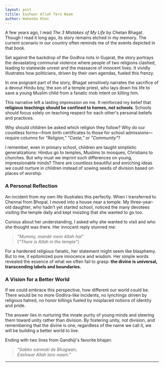```yaml
---
layout: post
titile: Eashwar Allah Tero Naam
author: Waheeda Khan
---
```


A few years ago, I read *The 3 Mistakes of My Life* by Chetan Bhagat. Though I read it long ago, its story remains etched in my memory. The current scenario in our country often reminds me of the events depicted in that book.

Set against the backdrop of the Godhra riots in Gujarat, the story portrays the devastating communal violence where people of two religions clashed, leading to statewide unrest and the massacre of innocent lives. It vividly illustrates how politicians, driven by their own agendas, fueled this frenzy. 

In one poignant part of the story, Bhagat sensitively narrates the sacrifice of a devout Hindu boy, the son of a temple priest, who lays down his life to save a young Muslim child from a fanatic mob intent on killing him.

This narrative left a lasting impression on me. It reinforced my belief that **religious teachings should be confined to homes, not schools**. Schools should focus solely on teaching respect for each other's personal beliefs and practices. 

Why should children be asked which religion they follow? Why do our countless forms—from birth certificates to those for school admissions—require columns for *"Religion,"* *"Caste,"* or *"Community"*?

I remember, even in primary school, children are taught simplistic generalizations: Hindus go to temples, Muslims to mosques, Christians to churches. But why must we imprint such differences on young, impressionable minds? There are countless beautiful and enriching ideas we could nurture in children instead of sowing seeds of division based on places of worship.

### A Personal Reflection

An incident from my own life illustrates this perfectly. When I transferred to Chennai from Bhopal, I moved into a house near a temple. My three-year-old daughter, who hadn’t yet started school, noticed the many devotees visiting the temple daily and kept insisting that she wanted to go too.  

Curious about her understanding, I asked why she wanted to visit and who she thought was there. Her innocent reply stunned me:  

> *“Mummy, mandir mein Allah hai”*  
> (*“There is Allah in the temple”*)

For a hardened religious fanatic, her statement might seem like blasphemy. But to me, it epitomized pure innocence and wisdom. Her simple words revealed the essence of what we often fail to grasp: **the divine is universal, transcending labels and boundaries.**


### A Vision for a Better World

If we could embrace this perspective, how different our world could be. There would be no more Godhra-like incidents, no lynchings driven by religious hatred, no honor killings fueled by misplaced notions of identity and pride.

The answer lies in nurturing the innate purity of young minds and steering them toward unity rather than division. By fostering unity, not division, and remembering that the divine is one, regardless of the name we call it, we will be building a better world to live.

Ending with two lines from Gandhiji's favorite bhajan:

> *"Sabko sanmati de Bhagwan,*  
> *Eashwar Allah tero naam."*

---
